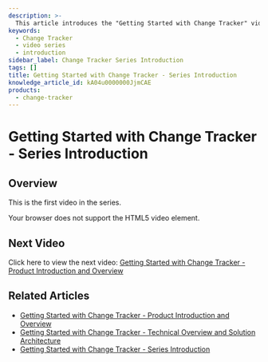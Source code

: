 ```yaml
---
description: >-
  This article introduces the "Getting Started with Change Tracker" video series, providing an overview of the content covered in the first video and links to related resources.
keywords:
  - Change Tracker
  - video series
  - introduction
sidebar_label: Change Tracker Series Introduction
tags: []
title: Getting Started with Change Tracker - Series Introduction
knowledge_article_id: kA04u0000000JjmCAE
products:
  - change-tracker
---
```


# Getting Started with Change Tracker - Series Introduction

## Overview

This is the first video in the series.

Your browser does not support the HTML5 video element.

## Next Video

Click here to view the next video: [Getting Started with Change Tracker - Product Introduction and Overview](https://kb.netwrix.com/8361)

## Related Articles

- [Getting Started with Change Tracker - Product Introduction and Overview](https://kb.netwrix.com/8361)
- [Getting Started with Change Tracker - Technical Overview and Solution Architecture](https://kb.netwrix.com/8190)
- [Getting Started with Change Tracker - Series Introduction](https://kb.netwrix.com/8362)